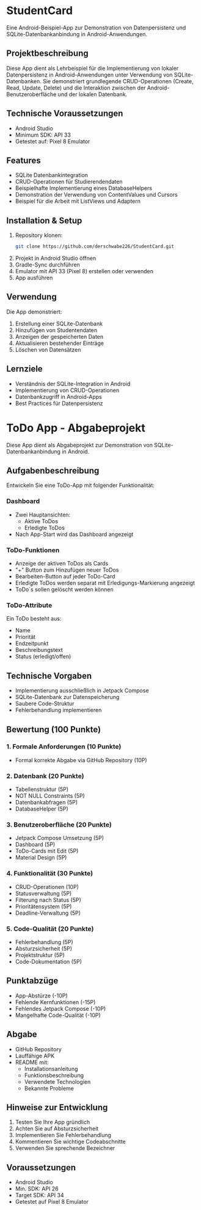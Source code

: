# StudentCard

Eine Android-Beispiel-App zur Demonstration von Datenpersistenz und SQLite-Datenbankanbindung in Android-Anwendungen.

## Projektbeschreibung

Diese App dient als Lehrbeispiel für die Implementierung von lokaler Datenpersistenz in Android-Anwendungen unter Verwendung von SQLite-Datenbanken. Sie demonstriert grundlegende CRUD-Operationen (Create, Read, Update, Delete) und die Interaktion zwischen der Android-Benutzeroberfläche und der lokalen Datenbank.

## Technische Voraussetzungen

- Android Studio
- Minimum SDK: API 33
- Getestet auf: Pixel 8 Emulator

## Features

- SQLite Datenbankintegration
- CRUD-Operationen für Studierendendaten
- Beispielhafte Implementierung eines DatabaseHelpers
- Demonstration der Verwendung von ContentValues und Cursors
- Beispiel für die Arbeit mit ListViews und Adaptern

## Installation & Setup

1. Repository klonen:
   ```bash
   git clone https://github.com/derschwabe226/StudentCard.git
   ```
2. Projekt in Android Studio öffnen
3. Gradle-Sync durchführen
4. Emulator mit API 33 (Pixel 8) erstellen oder verwenden
5. App ausführen


## Verwendung

Die App demonstriert:
1. Erstellung einer SQLite-Datenbank
2. Hinzufügen von Studentendaten
3. Anzeigen der gespeicherten Daten
4. Aktualisieren bestehender Einträge
5. Löschen von Datensätzen

## Lernziele

- Verständnis der SQLite-Integration in Android
- Implementierung von CRUD-Operationen
- Datenbankzugriff in Android-Apps
- Best Practices für Datenpersistenz

# ToDo App - Abgabeprojekt

Diese App dient als Abgabeprojekt zur Demonstration von SQLite-Datenbankanbindung in Android.

## Aufgabenbeschreibung

Entwickeln Sie eine ToDo-App mit folgender Funktionalität:


### Dashboard
- Zwei Hauptansichten:
  - Aktive ToDos
  - Erledigte ToDos
- Nach App-Start wird das Dashboard angezeigt

### ToDo-Funktionen
- Anzeige der aktiven ToDos als Cards
- "+" Button zum Hinzufügen neuer ToDos
- Bearbeiten-Button auf jeder ToDo-Card
- Erledigte ToDos werden separat mit Erledigungs-Markierung angezeigt
- ToDo´s sollen gelöscht werden können 

### ToDo-Attribute
Ein ToDo besteht aus:
- Name
- Priorität
- Endzeitpunkt
- Beschreibungstext
- Status (erledigt/offen)

## Technische Vorgaben
- Implementierung ausschließlich in Jetpack Compose
- SQLite-Datenbank zur Datenspeicherung
- Saubere Code-Struktur
- Fehlerbehandlung implementieren

## Bewertung (100 Punkte)

### 1. Formale Anforderungen (10 Punkte)
- Formal korrekte Abgabe via GitHub Repository (10P)

### 2. Datenbank (20 Punkte)
- Tabellenstruktur (5P)
- NOT NULL Constraints (5P)
- Datenbankabfragen (5P)
- DatabaseHelper (5P)

### 3. Benutzeroberfläche (20 Punkte)
- Jetpack Compose Umsetzung (5P)
- Dashboard (5P)
- ToDo-Cards mit Edit (5P)
- Material Design (5P)

### 4. Funktionalität (30 Punkte)
- CRUD-Operationen (10P)
- Statusverwaltung (5P)
- Filterung nach Status (5P)
- Prioritätensystem (5P)
- Deadline-Verwaltung (5P)

### 5. Code-Qualität (20 Punkte)
- Fehlerbehandlung (5P)
- Absturzsicherheit (5P)
- Projektstruktur (5P)
- Code-Dokumentation (5P)

## Punktabzüge
- App-Abstürze (-10P)
- Fehlende Kernfunktionen (-15P)
- Fehlendes Jetpack Compose (-10P)
- Mangelhafte Code-Qualität (-10P)

## Abgabe
- GitHub Repository
- Lauffähige APK
- README mit:
  - Installationsanleitung
  - Funktionsbeschreibung
  - Verwendete Technologien
  - Bekannte Probleme

## Hinweise zur Entwicklung
1. Testen Sie Ihre App gründlich
2. Achten Sie auf Absturzsicherheit
3. Implementieren Sie Fehlerbehandlung
4. Kommentieren Sie wichtige Codeabschnitte
5. Verwenden Sie sprechende Bezeichner

## Voraussetzungen
- Android Studio
- Min. SDK: API 26
- Target SDK: API 34
- Getestet auf Pixel 8 Emulator
